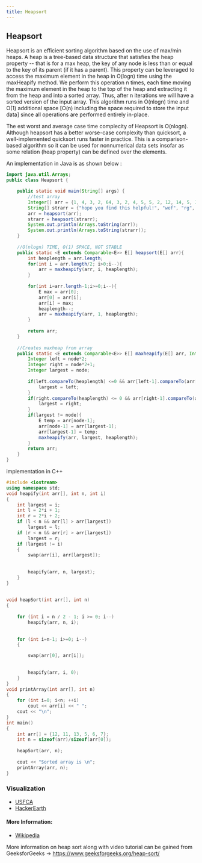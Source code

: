 ```yaml
---
title: Heapsort
---
```

## Heapsort

Heapsort is an efficient sorting algorithm based on the use of max/min heaps. A heap is a tree-based data structure that satisfies the heap property -- that is for a max heap, the key of any node is less than or equal to the key of its parent (if it has a parent). This property can be leveraged to access the maximum element in the heap in O(logn) time using the maxHeapify method. We perform this operation n times, each time moving the maximum element in the heap to the top of the heap and extracting it from the heap and into a sorted array. Thus, after n iterations we will have a sorted version of the input array. This algorithm runs in O(nlogn) time and O(1) additional space [O(n) including the space required to store the input data] since all operations are performed entirely in-place.

The est worst and average case time complecity of Heapsort is O(nlogn). Although heapsort has a better worse-case complexity than quicksort, a well-implemented quicksort runs faster in practice. This is a comparison-based algorithm so it can be used for nonnumerical data sets insofar as some relation (heap property) can be defined over the elements.

An implementation in Java is as shown below :

```java
import java.util.Arrays;
public class Heapsort {

	public static void main(String[] args) {
		//test array
		Integer[] arr = {1, 4, 3, 2, 64, 3, 2, 4, 5, 5, 2, 12, 14, 5, 3, 0, -1};
		String[] strarr = {"hope you find this helpful!", "wef", "rg", "q2rq2r", "avs", "erhijer0g", "ewofij", "gwe", "q", "random"};
		arr = heapsort(arr);
		strarr = heapsort(strarr);
		System.out.println(Arrays.toString(arr));
		System.out.println(Arrays.toString(strarr));
	}
	
	//O(nlogn) TIME, O(1) SPACE, NOT STABLE
	public static <E extends Comparable<E>> E[] heapsort(E[] arr){
		int heaplength = arr.length;
		for(int i = arr.length/2; i>0;i--){
			arr = maxheapify(arr, i, heaplength);
		}
		
		for(int i=arr.length-1;i>=0;i--){
			E max = arr[0];
			arr[0] = arr[i];
			arr[i] = max;
			heaplength--;
			arr = maxheapify(arr, 1, heaplength);
		}
		
		return arr;
	}
	
	//Creates maxheap from array
	public static <E extends Comparable<E>> E[] maxheapify(E[] arr, Integer node, Integer heaplength){
		Integer left = node*2;
		Integer right = node*2+1;
		Integer largest = node;
		
		if(left.compareTo(heaplength) <=0 && arr[left-1].compareTo(arr[node-1]) >= 0){
			largest = left;
		}
		if(right.compareTo(heaplength) <= 0 && arr[right-1].compareTo(arr[largest-1]) >= 0){
			largest = right;
		}	
		if(largest != node){
			E temp = arr[node-1];
			arr[node-1] = arr[largest-1];
			arr[largest-1] = temp;
			maxheapify(arr, largest, heaplength);
		}
		return arr;
	}
}
```
implementation in C++
```C++
#include <iostream>
using namespace std;
void heapify(int arr[], int n, int i) 
{ 
    int largest = i; 
    int l = 2*i + 1;  
    int r = 2*i + 2;
    if (l < n && arr[l] > arr[largest]) 
        largest = l;
    if (r < n && arr[r] > arr[largest]) 
        largest = r;
    if (largest != i) 
    { 
        swap(arr[i], arr[largest]); 
  
        
        heapify(arr, n, largest); 
    } 
} 
  
 
void heapSort(int arr[], int n) 
{ 
    
    for (int i = n / 2 - 1; i >= 0; i--) 
        heapify(arr, n, i); 
  
    
    for (int i=n-1; i>=0; i--) 
    { 

        swap(arr[0], arr[i]); 
  
        
        heapify(arr, i, 0); 
    } 
} 
void printArray(int arr[], int n) 
{ 
    for (int i=0; i<n; ++i) 
        cout << arr[i] << " "; 
    cout << "\n"; 
} 
int main() 
{ 
    int arr[] = {12, 11, 13, 5, 6, 7}; 
    int n = sizeof(arr)/sizeof(arr[0]); 
  
    heapSort(arr, n); 
  
    cout << "Sorted array is \n"; 
    printArray(arr, n); 
}
```
### Visualization
* <a href='https://www.cs.usfca.edu/~galles/visualization/HeapSort.html'>USFCA</a>
* <a href='https://www.hackerearth.com/practice/algorithms/sorting/heap-sort/tutorial/'>HackerEarth</a>

#### More Information:

- <a href='https://en.wikipedia.org/wiki/Quicksort' target='_blank' rel='nofollow'>Wikipedia</a>

More information on heap sort along with video tutorial can be gained from
GeeksforGeeks -> https://www.geeksforgeeks.org/heap-sort/
